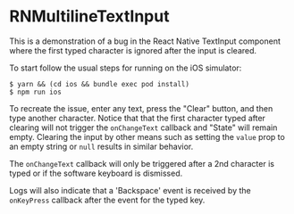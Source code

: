 # RNMultilineTextInput

This is a demonstration of a bug in the React Native TextInput component where the first typed character is ignored after the input is cleared.

To start follow the usual steps for running on the iOS simulator:

```
$ yarn && (cd ios && bundle exec pod install)
$ npm run ios
```

To recreate the issue, enter any text, press the "Clear" button, and then type another character. Notice that that the first character typed after clearing will not trigger the `onChangeText` callback and "State" will remain empty. Clearing the input by other means such as setting the `value` prop to an empty string or `null` results in similar behavior.

The `onChangeText` callback will only be triggered after a 2nd character is typed or if the software keyboard is dismissed.

Logs will also indicate that a 'Backspace' event is received by the `onKeyPress` callback after the event for the typed key.
